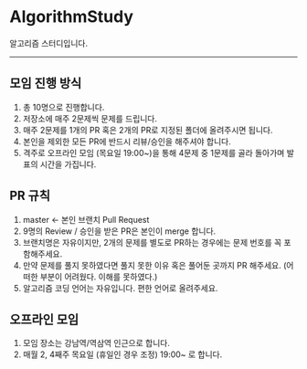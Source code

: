 # AlgorithmStudy
알고리즘 스터디입니다.

---
## 모임 진행 방식
1. 총 10명으로 진행합니다.
2. 저장소에 매주 2문제씩 문제를 드립니다.
3. 매주 2문제를 1개의 PR 혹은 2개의 PR로 지정된 폴더에 올려주시면 됩니다.
3. 본인을 제외한 모든 PR에 반드시 리뷰/승인을 해주셔야 합니다.
4. 격주로 오프라인 모임 (목요일 19:00~)을 통해 4문제 중 1문제를 골라 돌아가며 발표의 시간을 가집니다.

## PR 규칙
1. master <- 본인 브랜치 Pull Request
2. 9명의 Review / 승인을 받은 PR은 본인이 merge 합니다.
3. 브랜치명은 자유이지만, 2개의 문제를 별도로 PR하는 경우에는 문제 번호를 꼭 포함해주세요.
4. 만약 문제를 풀지 못하였다면 풀지 못한 이유 혹은 풀어둔 곳까지 PR 해주세요. (어떠한 부분이 어려웠다. 이해를 못하였다.)
5. 알고리즘 코딩 언어는 자유입니다. 편한 언어로 올려주세요.

## 오프라인 모임
1. 모임 장소는 강남역/역삼역 인근으로 합니다.
2. 매월 2, 4째주 목요일 (휴일인 경우 조정) 19:00~ 로 합니다.
